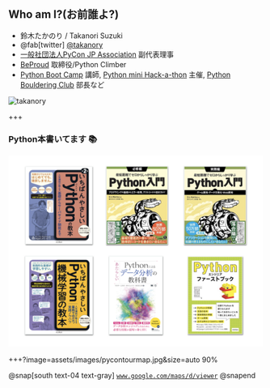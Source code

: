 ## Who am I?(お前誰よ?)

* 鈴木たかのり / Takanori Suzuki
* @fab[twitter] [@takanory](https://twitter.com/takanory)
* [一般社団法人PyCon JP Association](https://www.pycon.jp/) 副代表理事
* [BeProud](https://www.beproud.jp/) 取締役/Python Climber
* [Python Boot Camp](https://www.pycon.jp/support/bootcamp.html) 講師, [Python mini Hack-a-thon](https://pyhack.connpass.com/) 主催, [Python Bouldering Club](https://kabepy.connpass.com/) 部長など

![takanory](assets/images/takanory.jpg)

+++

### Python本書いてます 📚

![書影](assets/images/takanory-books.png)

+++?image=assets/images/pycontourmap.jpg&size=auto 90%

@snap[south text-04 text-gray]
[`www.google.com/maps/d/viewer`](https://www.google.com/maps/d/viewer?mid=1El0Gzo-efzH7pBkaFT8nHMwRiVR-1JFI&ll=25.39827248419623%2C156.78839700294202&z=2)
@snapend
